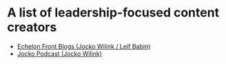# A list of leadership-focused content creators

* [Echelon Front Blogs (Jocko Wilink / Leif Babin)](https://echelonfront.com/blogs/)
* [Jocko Podcast (Jocko Wilink)](https://jockopodcast.com/)

